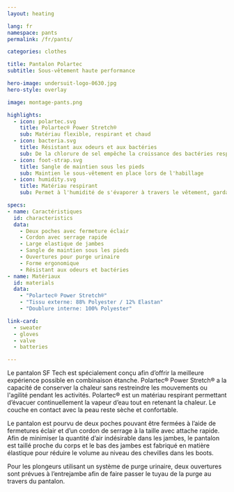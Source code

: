 ```yaml
---
layout: heating

lang: fr
namespace: pants
permalink: /fr/pants/

categories: clothes

title: Pantalon Polartec
subtitle: Sous-vêtement haute performance

hero-image: undersuit-logo-0630.jpg
hero-style: overlay

image: montage-pants.png

highlights:
  - icon: polartec.svg
    title: Polartec® Power Stretch®
    sub: Matériau flexible, respirant et chaud
  - icon: bacteria.svg
    title: Résistant aux odeurs et aux bactéries
    sub: De la chlorure de sel empêche la croissance des bactéries responsables des odeurs pendant toute la durée de vie du vêtement
  - icon: foot-strap.svg
    title: Sangle de maintien sous les pieds
    sub: Maintien le sous-vêtement en place lors de l'habillage
  - icon: humidity.svg
    title: Matériau respirant
    sub: Permet à l'humidité de s'évaporer à travers le vêtement, gardant la peau sèche et chaude

specs:
- name: Caractéristiques
  id: characteristics
  data:
    - Deux poches avec fermeture éclair
    - Cordon avec serrage rapide
    - Large elastique de jambes
    - Sangle de maintien sous les pieds
    - Ouvertures pour purge urinaire
    - Forme ergonomique
    - Résistant aux odeurs et bactéries
- name: Matériaux
  id: materials
  data:
    - "Polartec® Power Stretch®"
    - "Tissu externe: 88% Polyester / 12% Elastan"
    - "Doublure interne: 100% Polyester"

link-card:
  - sweater
  - gloves
  - valve
  - batteries

---
```

Le pantalon SF Tech est spécialement conçu afin d’offrir la meilleure expérience possible en combinaison étanche. Polartec® Power Stretch® a la capacité de conserver la chaleur sans restreindre les mouvements ou l'agilité pendant les activités. Polartec® est un matériau respirant permettant d’évacuer continuellement la vapeur d’eau tout en retenant la chaleur. Le couche en contact avec la peau reste sèche et confortable.

Le pantalon est pourvu de deux poches pouvant être fermées à l’aide de  fermetures éclair et d’un cordon de serrage à la taille avec attache rapide. Afin de minimiser la quantité d’air indésirable dans les jambes, le pantalon est taillé proche du corps et le bas des jambes est fabriqué en matière élastique pour réduire le volume au niveau des chevilles dans les boots.

Pour les plongeurs utilisant un système de purge urinaire, deux ouvertures sont prévues à l’entrejambe afin de faire passer le tuyau de la purge au travers du pantalon.